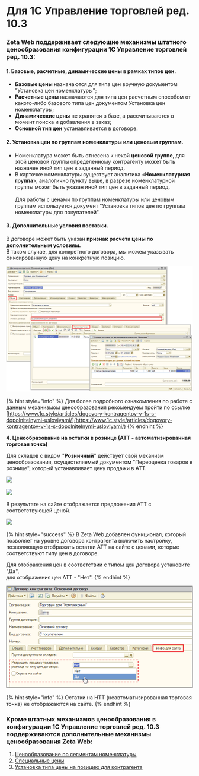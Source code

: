 # Для 1С Управление торговлей ред. 10.3

### Zeta Web поддерживает следующие механизмы штатного ценообразования конфигурации 1С Управление торговлей ред. 10.3:

#### 1. Базовые, расчетные, динамические цены в рамках типов цен.

* **Базовые цены** назначаются для типа цен вручную документом "Установка цен номенклатуры";
* **Расчетные цены** назначаются для типа цен расчетным способом от какого-либо базового типа цен документом Установка цен номенклатуры;
* **Динамические цены** не хранятся в базе, а рассчитываются в момент поиска и добавления в заказ;
* **Основной тип цен** устанавливается в договоре.

#### 2. Установка цен по группам номенклатуры или ценовым группам.

* Номенклатура может быть отнесена к некой **ценовой группе**, для этой ценовой группы определенному контрагенту может быть назначен иной тип цен в заданный период.&#x20;
* В карточке номенклатуры существует аналитика «**Номенклатурная группа**», аналогично пункту выше, в разрезе номенклатурной группы может быть указан иной тип цен в заданный период.\
  \
  Для работы с ценами по группам номенклатуры или ценовым группам используется документ "Установка типов цен по группам номенклатуры для покупателей".

#### 3. Дополнительные условия поставки.

В договоре может быть указан **признак расчета цены по дополнительным условиям.** \
В таком случае, для конкретного договора, мы можем указывать фиксированную цену на конкретную позицию.

![](<../../.gitbook/assets/Image 59.png>)

{% hint style="info" %}
Для более подробного ознакомления по работе с данным механизмом ценообразования рекомендуем пройти по ссылке [https://www.1c.style/articles/dogovory-kontragentov-v-1s-s-dopolnitelnymi-usloviyami/](https://www.1c.style/articles/dogovory-kontragentov-v-1s-s-dopolnitelnymi-usloviyami/)
{% endhint %}

**4. Ценообразование на остатки в рознице (АТТ - автоматизированная торговая точка)**

Для складов с видом "**Розничный**" действует свой механизм ценообразования, осуществляемый документом "Переоценка товаров в рознице", который устанавливает цену продажи в АТТ.

![](<../../.gitbook/assets/image (95).png>)

![](<../../.gitbook/assets/image (135).png>)

В результате на сайте отображается предложения АТТ с соответствующей ценой.

![](<../../.gitbook/assets/image (402).png>)

{% hint style="success" %}
В Zeta Web добавлен функционал, который позволяет на уровне договора контрагента включить настройку, позволяющую отображать остатки АТТ на сайте с ценами, которые соответствуют типу цен в договоре.

Для отображения цен в соответствии с типом цен договора установите "Да", \
для отображения цен АТТ - "Нет".
{% endhint %}

![](<../../.gitbook/assets/Image 65.png>)

{% hint style="info" %}
Остатки на НТТ (неавтоматизированная торговая точка) не отображаются на сайте.
{% endhint %}

### Кроме штатных механизмов ценообразования в конфигурации 1С Управление торговлей ред. 10.3 поддерживаются дополнительные механизмы ценообразования Zeta Web:

1. [Ценообразование по сегментам номенклатуры](cenoobrazovanie-po-segmentam-nomenklatury.md)
2. [Специальные цены](specialnye-ceny.md)
3. [Установка типа цены на позицию для контрагента](https://help-zetaweb.zetasoft.ru/opisanie-i-nastroika/cenoobrazovanie/ustanovka-tipa-ceny-na-poziciyu-dlya-kontragenta)
